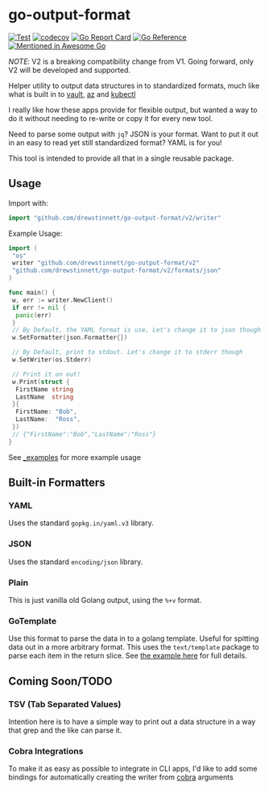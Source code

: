 # go-output-format

[![Test](https://github.com/drewstinnett/go-output-format/actions/workflows/test.yml/badge.svg?branch=main)](https://github.com/drewstinnett/go-output-format/actions/workflows/test.yml)
[![codecov](https://codecov.io/gh/drewstinnett/go-output-format/branch/main/graph/badge.svg?token=KBITDOWZLQ)](https://codecov.io/gh/drewstinnett/go-output-format)
[![Go Report Card](https://goreportcard.com/badge/github.com/drewstinnett/go-output-format)](https://goreportcard.com/report/github.com/drewstinnett/go-output-format)
[![Go Reference](https://pkg.go.dev/badge/github.com/drewstinnett/go-output-format.svg)](https://pkg.go.dev/github.com/drewstinnett/go-output-format)
[![Mentioned in Awesome Go](https://awesome.re/mentioned-badge.svg)](https://github.com/avelino/awesome-go)

*NOTE*: V2 is a breaking compatibility change from V1. Going forward, only V2 will
be developed and supported.

Helper utility to output data structures in to standardized formats, much like
what is built in to [vault](https://www.vaultproject.io/),
[az](https://docs.microsoft.com/en-us/cli/azure/install-azure-cli) and
[kubectl](https://kubernetes.io/docs/tasks/tools/)

I really like how these apps provide for flexible output, but wanted a way to
do it without needing to re-write or copy it for every new tool.

Need to parse some output with `jq`?  JSON is your format. Want to put
it out in an easy to read yet still standardized format?  YAML is for you!

This tool is intended to provide all that in a single reusable package.

## Usage

Import with:

```go
import "github.com/drewstinnett/go-output-format/v2/writer"
```

Example Usage:

```go
import (
 "os"
 writer "github.com/drewstinnett/go-output-format/v2"
 "github.com/drewstinnett/go-output-format/v2/formats/json"
)

func main() {
 w, err := writer.NewClient()
 if err != nil {
  panic(err)
 }
 // By Default, the YAML format is use, Let's change it to json though
 w.SetFormatter(json.Formatter{})

 // By Default, print to stdout. Let's change it to stderr though
 w.SetWriter(os.Stderr)

 // Print it on out!
 w.Print(struct {
  FirstName string
  LastName  string
 }{
  FirstName: "Bob",
  LastName:  "Ross",
 })
 // {"FirstName":"Bob","LastName":"Ross"}
}
```

See [_examples](_examples/) for more example usage

## Built-in Formatters

### YAML

Uses the standard `gopkg.in/yaml.v3` library.

### JSON

Uses the standard `encoding/json` library.

### Plain

This is just vanilla old Golang output, using the `%+v` format.

### GoTemplate

Use this format to parse the data in to a golang template. Useful for spitting
data out in a more arbitrary format. This uses the `text/template` package to
parse each item in the return slice. See [the example
here](examples/templated-output/main.go) for full details.

## Coming Soon/TODO

### TSV (Tab Separated Values)

Intention here is to have a simple way to print out a data structure in a way
that grep and the like can parse it.

### Cobra Integrations

To make it as easy as possible to integrate in CLI apps, I'd like to add some
bindings for automatically creating the writer from
[cobra](https://github.com/spf13/cobra) arguments
